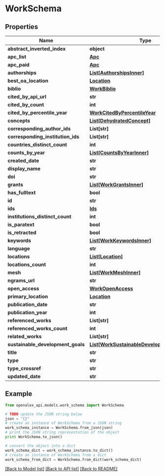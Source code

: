 # WorkSchema


## Properties
Name | Type | Description | Notes
------------ | ------------- | ------------- | -------------
**abstract_inverted_index** | **object** |  | [optional] 
**apc_list** | [**Apc**](Apc.md) |  | [optional] 
**apc_paid** | [**Apc**](Apc.md) |  | [optional] 
**authorships** | [**List[AuthorshipsInner]**](AuthorshipsInner.md) |  | [optional] 
**best_oa_location** | [**Location**](Location.md) |  | [optional] 
**biblio** | [**WorkBiblio**](WorkBiblio.md) |  | [optional] 
**cited_by_api_url** | **str** |  | [optional] 
**cited_by_count** | **int** |  | [optional] 
**cited_by_percentile_year** | [**WorkCitedByPercentileYear**](WorkCitedByPercentileYear.md) |  | [optional] 
**concepts** | [**List[DehydratedConcept]**](DehydratedConcept.md) |  | [optional] 
**corresponding_author_ids** | **List[str]** |  | [optional] 
**corresponding_institution_ids** | **List[str]** |  | [optional] 
**countries_distinct_count** | **int** |  | [optional] 
**counts_by_year** | [**List[CountsByYearInner]**](CountsByYearInner.md) |  | [optional] 
**created_date** | **str** |  | [optional] 
**display_name** | **str** |  | 
**doi** | **str** |  | [optional] 
**grants** | [**List[WorkGrantsInner]**](WorkGrantsInner.md) |  | [optional] 
**has_fulltext** | **bool** |  | [optional] 
**id** | **str** |  | 
**ids** | [**Ids**](Ids.md) |  | [optional] 
**institutions_distinct_count** | **int** |  | [optional] 
**is_paratext** | **bool** |  | [optional] 
**is_retracted** | **bool** |  | [optional] 
**keywords** | [**List[WorkKeywordsInner]**](WorkKeywordsInner.md) |  | [optional] 
**language** | **str** |  | [optional] 
**locations** | [**List[Location]**](Location.md) |  | [optional] 
**locations_count** | **int** |  | [optional] 
**mesh** | [**List[WorkMeshInner]**](WorkMeshInner.md) |  | [optional] 
**ngrams_url** | **str** |  | [optional] 
**open_access** | [**WorkOpenAccess**](WorkOpenAccess.md) |  | [optional] 
**primary_location** | [**Location**](Location.md) |  | [optional] 
**publication_date** | **str** |  | [optional] 
**publication_year** | **int** |  | [optional] 
**referenced_works** | **List[str]** |  | [optional] 
**referenced_works_count** | **int** |  | [optional] 
**related_works** | **List[str]** |  | [optional] 
**sustainable_development_goals** | [**List[WorkSustainableDevelopmentGoalsInner]**](WorkSustainableDevelopmentGoalsInner.md) |  | [optional] 
**title** | **str** |  | [optional] 
**type** | **str** |  | [optional] 
**type_crossref** | **str** |  | [optional] 
**updated_date** | **str** |  | [optional] 

## Example

```python
from openalex_api.models.work_schema import WorkSchema

# TODO update the JSON string below
json = "{}"
# create an instance of WorkSchema from a JSON string
work_schema_instance = WorkSchema.from_json(json)
# print the JSON string representation of the object
print WorkSchema.to_json()

# convert the object into a dict
work_schema_dict = work_schema_instance.to_dict()
# create an instance of WorkSchema from a dict
work_schema_from_dict = WorkSchema.from_dict(work_schema_dict)
```
[[Back to Model list]](../README.md#documentation-for-models) [[Back to API list]](../README.md#documentation-for-api-endpoints) [[Back to README]](../README.md)



